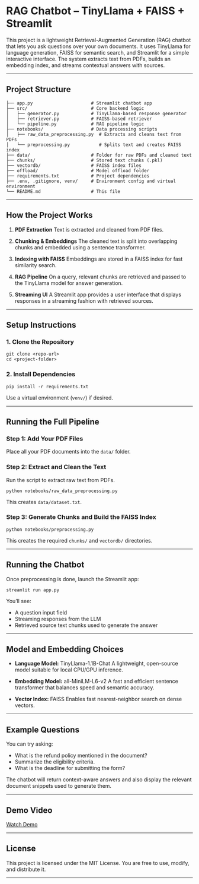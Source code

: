 
# RAG Chatbot – TinyLlama + FAISS + Streamlit

This project is a lightweight Retrieval-Augmented Generation (RAG) chatbot that lets you ask questions over your own documents. It uses TinyLlama for language generation, FAISS for semantic search, and Streamlit for a simple interactive interface. The system extracts text from PDFs, builds an embedding index, and streams contextual answers with sources.

---

## Project Structure

```
├── app.py                      # Streamlit chatbot app
├── src/                        # Core backend logic
│   ├── generator.py            # TinyLlama-based response generator
│   ├── retriever.py            # FAISS-based retriever
│   └── pipeline.py             # RAG pipeline logic
├── notebooks/                  # Data processing scripts
│   ├── raw_data_preprocessing.py  # Extracts and cleans text from PDFs
│   └── preprocessing.py           # Splits text and creates FAISS index
├── data/                       # Folder for raw PDFs and cleaned text
├── chunks/                     # Stored text chunks (.pkl)
├── vectordb/                   # FAISS index files
├── offload/                    # Model offload folder
├── requirements.txt            # Project dependencies
├── .env, .gitignore, venv/     # Environment config and virtual environment
└── README.md                   # This file
```

---

## How the Project Works

1. **PDF Extraction**
   Text is extracted and cleaned from PDF files.

2. **Chunking & Embeddings**
   The cleaned text is split into overlapping chunks and embedded using a sentence transformer.

3. **Indexing with FAISS**
   Embeddings are stored in a FAISS index for fast similarity search.

4. **RAG Pipeline**
   On a query, relevant chunks are retrieved and passed to the TinyLlama model for answer generation.

5. **Streaming UI**
   A Streamlit app provides a user interface that displays responses in a streaming fashion with retrieved sources.

---

## Setup Instructions

### 1. Clone the Repository

```
git clone <repo-url>
cd <project-folder>
```

### 2. Install Dependencies

```
pip install -r requirements.txt
```

Use a virtual environment (`venv/`) if desired.

---

## Running the Full Pipeline

### Step 1: Add Your PDF Files

Place all your PDF documents into the `data/` folder.

### Step 2: Extract and Clean the Text

Run the script to extract raw text from PDFs.

```
python notebooks/raw_data_preprocessing.py
```

This creates `data/dataset.txt`.

### Step 3: Generate Chunks and Build the FAISS Index

```
python notebooks/preprocessing.py
```

This creates the required `chunks/` and `vectordb/` directories.

---

## Running the Chatbot

Once preprocessing is done, launch the Streamlit app:

```
streamlit run app.py
```

You’ll see:

* A question input field
* Streaming responses from the LLM
* Retrieved source text chunks used to generate the answer

---

## Model and Embedding Choices

* **Language Model:** TinyLlama-1.1B-Chat
  A lightweight, open-source model suitable for local CPU/GPU inference.

* **Embedding Model:** all-MiniLM-L6-v2
  A fast and efficient sentence transformer that balances speed and semantic accuracy.

* **Vector Index:** FAISS
  Enables fast nearest-neighbor search on dense vectors.

---

## Example Questions

You can try asking:

* What is the refund policy mentioned in the document?
* Summarize the eligibility criteria.
* What is the deadline for submitting the form?

The chatbot will return context-aware answers and also display the relevant document snippets used to generate them.

---


## Demo Video


[Watch Demo](https://drive.google.com/file/d/1TI5kXYmwm1uDqzPwHLe7ZOXk8Vv6pcOg/view?usp=sharing)

---

## License

This project is licensed under the MIT License. You are free to use, modify, and distribute it.

---

